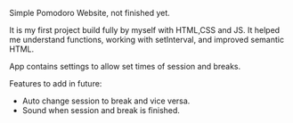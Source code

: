 Simple Pomodoro Website, not finished yet.

It is my first project build fully by myself with HTML,CSS and JS.
It helped me understand functions, working with setInterval, and improved semantic HTML.

App contains settings to allow set times of session and breaks.

Features to add in future:
- Auto change session to break and vice versa.
- Sound when session and break is finished.
